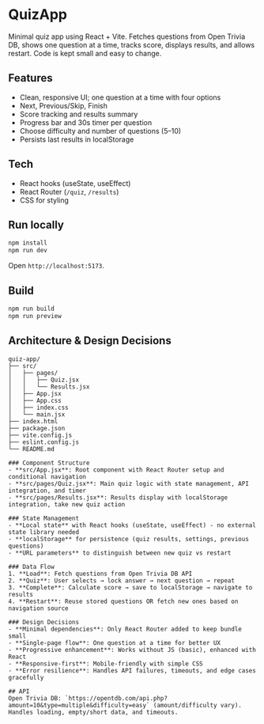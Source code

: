 # QuizApp

Minimal quiz app using React + Vite. Fetches questions from Open Trivia DB, shows one question at a time, tracks score, displays results, and allows restart. Code is kept small and easy to change.

## Features
- Clean, responsive UI; one question at a time with four options
- Next, Previous/Skip, Finish
- Score tracking and results summary
- Progress bar and 30s timer per question
- Choose difficulty and number of questions (5–10)
- Persists last results in localStorage

## Tech
- React hooks (useState, useEffect)
- React Router (`/quiz`, `/results`)
- CSS for styling

## Run locally
```bash
npm install
npm run dev
```
Open `http://localhost:5173`.

## Build
```bash
npm run build
npm run preview
```

## Architecture & Design Decisions

```text
quiz-app/
├── src/
│   ├── pages/
│   │   ├── Quiz.jsx
│   │   └── Results.jsx
│   ├── App.jsx
│   ├── App.css
│   ├── index.css
│   └── main.jsx
├── index.html
├── package.json
├── vite.config.js
├── eslint.config.js
└── README.md

### Component Structure
- **src/App.jsx**: Root component with React Router setup and conditional navigation
- **src/pages/Quiz.jsx**: Main quiz logic with state management, API integration, and timer
- **src/pages/Results.jsx**: Results display with localStorage integration, take new quiz action

### State Management
- **Local state** with React hooks (useState, useEffect) - no external state library needed
- **localStorage** for persistence (quiz results, settings, previous questions)
- **URL parameters** to distinguish between new quiz vs restart

### Data Flow
1. **Load**: Fetch questions from Open Trivia DB API
2. **Quiz**: User selects → lock answer → next question → repeat
3. **Complete**: Calculate score → save to localStorage → navigate to results
4. **Restart**: Reuse stored questions OR fetch new ones based on navigation source

### Design Decisions
- **Minimal dependencies**: Only React Router added to keep bundle small
- **Single-page flow**: One question at a time for better UX
- **Progressive enhancement**: Works without JS (basic), enhanced with React
- **Responsive-first**: Mobile-friendly with simple CSS
- **Error resilience**: Handles API failures, timeouts, and edge cases gracefully

## API
Open Trivia DB: `https://opentdb.com/api.php?amount=10&type=multiple&difficulty=easy` (amount/difficulty vary). Handles loading, empty/short data, and timeouts.


